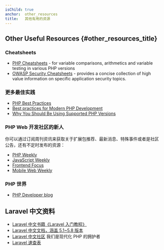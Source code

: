 ```yaml
---
isChild: true
anchor:  other_resources
title:   其他有用的资源
---
```


## Other Useful Resources {#other_resources_title}

### Cheatsheets

* [PHP Cheatsheets](http://phpcheatsheets.com/) - for variable comparisons, arithmetics and variable testing in various
PHP versions
* [OWASP Security Cheatsheets](https://www.owasp.org/index.php/OWASP_Cheat_Sheet_Series) - provides a concise collection of high value information on specific application security topics. 

### 更多最佳实践

* [PHP Best Practices](https://phpbestpractices.org/)
* [Best practices for Modern PHP Development](https://www.airpair.com/php/posts/best-practices-for-modern-php-development)
* [Why You Should Be Using Supported PHP Versions](https://kinsta.com/blog/php-versions/)

### PHP Web 开发社区的新人

你可以通过订阅周刊资讯来获取关于扩展包推荐、最新消息、特殊事件或者是社区公告，还有不定时发布的资源：

* [PHP Weekly](http://www.phpweekly.com)
* [JavaScript Weekly](https://javascriptweekly.com/)
* [Frontend Focus](https://frontendfoc.us/)
* [Mobile Web Weekly](https://mobiledevweekly.com/)

### PHP 世界

* [PHP Developer blog](https://blog.phpdeveloper.org/)


## Laravel 中文资料

- [Laravel 中文书籍《Laravel 入门教程》](https://learnku.com/topics/3383)
- [Laravel 中文文档，涵盖 5.1~5.8 版本](https://learnku.com/docs/laravel/5.8)
- [Laravel 中文社区](https://learnku.com/) 我们是现代化 PHP 的拥护者
- [Laravel 速查表](https://cs.laravel-china.org/)
